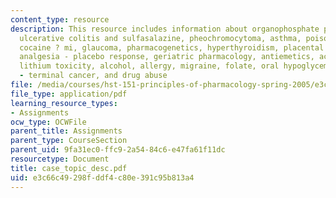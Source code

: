 ```yaml
---
content_type: resource
description: This resource includes information about organophosphate poisoning, anticoagulation,
  ulcerative colitis and sulfasalazine, pheochromocytoma, asthma, poison control,
  cocaine ? mi, glaucoma, pharmacogenetics, hyperthyroidism, placental transfer, gout,
  analgesia - placebo response, geriatric pharmacology, antiemetics, acute renal failure,
  lithium toxicity, alcohol, allergy, migraine, folate, oral hypoglycemics, analgesia
  - terminal cancer, and drug abuse
file: /media/courses/hst-151-principles-of-pharmacology-spring-2005/e3c66c49298fddf4c80e391c95b813a4_case_topic_desc.pdf
file_type: application/pdf
learning_resource_types:
- Assignments
ocw_type: OCWFile
parent_title: Assignments
parent_type: CourseSection
parent_uid: 9fa31ec0-ffc9-2a54-84c6-e47fa61f11dc
resourcetype: Document
title: case_topic_desc.pdf
uid: e3c66c49-298f-ddf4-c80e-391c95b813a4
---
```

